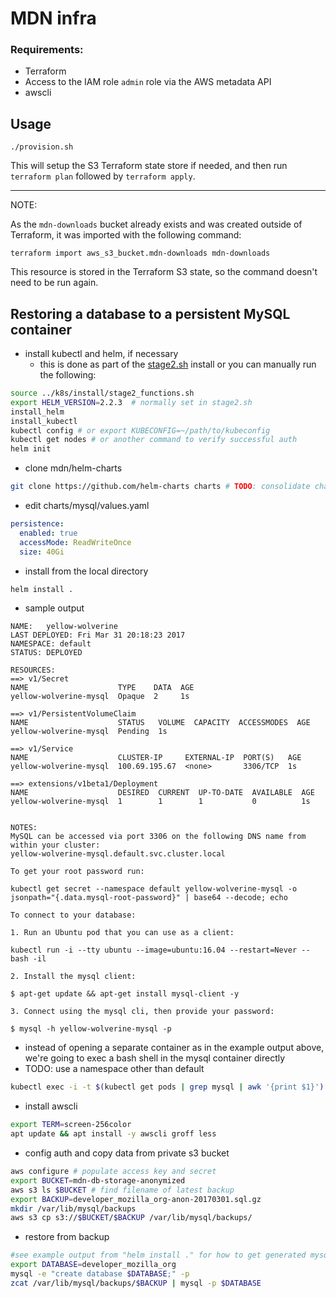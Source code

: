# MDN infra

### Requirements:

- Terraform
- Access to the IAM role `admin` role via the AWS metadata API
- awscli


## Usage

```
./provision.sh
```

This will setup the S3 Terraform state store if needed, and then run `terraform plan` followed by `terraform apply`.

---

NOTE:

As the `mdn-downloads` bucket already exists and was created outside of Terraform, it was imported with the following command:


```
terraform import aws_s3_bucket.mdn-downloads mdn-downloads
```

This resource is stored in the Terraform S3 state, so the command doesn't need to be run again.


## Restoring a database to a persistent MySQL container

- install kubectl and helm, if necessary
  - this is done as part of the [stage2.sh](../k8s/install/stage2.sh) install or you can manually run the following:

```sh
source ../k8s/install/stage2_functions.sh
export HELM_VERSION=2.2.3  # normally set in stage2.sh
install_helm
install_kubectl
kubectl config # or export KUBECONFIG=~/path/to/kubeconfig
kubectl get nodes # or another command to verify successful auth
helm init
```

- clone mdn/helm-charts

```sh
git clone https://github.com/helm-charts charts # TODO: consolidate charts into this repo
```

- edit charts/mysql/values.yaml

```yaml
persistence:
  enabled: true
  accessMode: ReadWriteOnce
  size: 40Gi

```

- install from the local directory

```sh
helm install .
```

- sample output

```
NAME:   yellow-wolverine
LAST DEPLOYED: Fri Mar 31 20:18:23 2017
NAMESPACE: default
STATUS: DEPLOYED

RESOURCES:
==> v1/Secret
NAME                    TYPE    DATA  AGE
yellow-wolverine-mysql  Opaque  2     1s

==> v1/PersistentVolumeClaim
NAME                    STATUS   VOLUME  CAPACITY  ACCESSMODES  AGE
yellow-wolverine-mysql  Pending  1s

==> v1/Service
NAME                    CLUSTER-IP     EXTERNAL-IP  PORT(S)   AGE
yellow-wolverine-mysql  100.69.195.67  <none>       3306/TCP  1s

==> extensions/v1beta1/Deployment
NAME                    DESIRED  CURRENT  UP-TO-DATE  AVAILABLE  AGE
yellow-wolverine-mysql  1        1        1           0          1s


NOTES:
MySQL can be accessed via port 3306 on the following DNS name from within your cluster:
yellow-wolverine-mysql.default.svc.cluster.local

To get your root password run:

kubectl get secret --namespace default yellow-wolverine-mysql -o jsonpath="{.data.mysql-root-password}" | base64 --decode; echo

To connect to your database:

1. Run an Ubuntu pod that you can use as a client:

kubectl run -i --tty ubuntu --image=ubuntu:16.04 --restart=Never -- bash -il

2. Install the mysql client:

$ apt-get update && apt-get install mysql-client -y

3. Connect using the mysql cli, then provide your password:

$ mysql -h yellow-wolverine-mysql -p
```

- instead of opening a separate container as in the example output above, we're going to exec a bash shell in the mysql container directly
 - TODO: use a namespace other than default

```sh
kubectl exec -i -t $(kubectl get pods | grep mysql | awk '{print $1}') bash
```

- install awscli

```sh
export TERM=screen-256color
apt update && apt install -y awscli groff less
```

- config auth and copy data from private s3 bucket

```sh
aws configure # populate access key and secret
export BUCKET=mdn-db-storage-anonymized
aws s3 ls $BUCKET # find filename of latest backup
export BACKUP=developer_mozilla_org-anon-20170301.sql.gz
mkdir /var/lib/mysql/backups
aws s3 cp s3://$BUCKET/$BACKUP /var/lib/mysql/backups/
```

- restore from backup

```sh
#see example output from "helm install ." for how to get generated mysql password
export DATABASE=developer_mozilla_org
mysql -e "create database $DATABASE;" -p
zcat /var/lib/mysql/backups/$BACKUP | mysql -p $DATABASE
```
